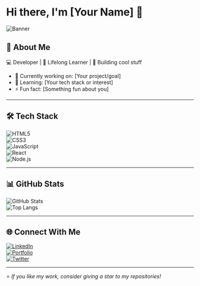 # Hi there, I'm [Your Name] 👋  

![Banner](https://via.placeholder.com/1200x250.png?text=Welcome+to+my+GitHub)  
<!-- Replace the link above with your own banner image -->

## 🚀 About Me  
💻 Developer | 🌱 Lifelong Learner | 🎯 Building cool stuff  

- 🔭 Currently working on: [Your project/goal]  
- 🌱 Learning: [Your tech stack or interest]  
- ⚡ Fun fact: [Something fun about you]  

---

## 🛠 Tech Stack  
![HTML5](https://img.shields.io/badge/-HTML5-E34F26?style=flat&logo=html5&logoColor=white)  
![CSS3](https://img.shields.io/badge/-CSS3-1572B6?style=flat&logo=css3&logoColor=white)  
![JavaScript](https://img.shields.io/badge/-JavaScript-F7DF1E?style=flat&logo=javascript&logoColor=black)  
![React](https://img.shields.io/badge/-React-61DAFB?style=flat&logo=react&logoColor=black)  
![Node.js](https://img.shields.io/badge/-Node.js-339933?style=flat&logo=node.js&logoColor=white)  

---

## 📊 GitHub Stats  
![GitHub Stats](https://github-readme-stats.vercel.app/api?username=YOUR_GITHUB_USERNAME&show_icons=true&theme=tokyonight)  
![Top Langs](https://github-readme-stats.vercel.app/api/top-langs/?username=YOUR_GITHUB_USERNAME&layout=compact&theme=tokyonight)  

---

## 🌐 Connect With Me  
[![LinkedIn](https://img.shields.io/badge/-LinkedIn-blue?style=flat&logo=linkedin)](https://linkedin.com/in/YOUR-LINK)  
[![Portfolio](https://img.shields.io/badge/-Portfolio-black?style=flat&logo=web)](https://your-portfolio-link.com)  
[![Twitter](https://img.shields.io/badge/-Twitter-1DA1F2?style=flat&logo=twitter&logoColor=white)](https://twitter.com/YOUR-HANDLE)  

---

⭐️ *If you like my work, consider giving a star to my repositories!*  
